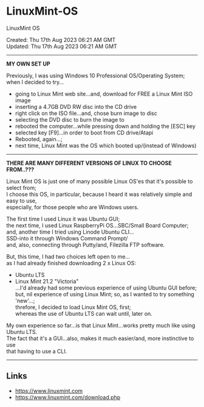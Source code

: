 # LinuxMint-OS
LinuxMint OS

Created: Thu 17th Aug 2023 06:21 AM GMT  
Updated: Thu 17th Aug 2023 06:21 AM GMT  

-----

**MY OWN SET UP**  

Previously, I was using Windows 10 Professional OS/Operating System;     
when I decided to try...  
- going to Linux Mint web site...and, download for FREE a Linux Mint ISO image  
- inserting a 4.7GB DVD RW disc into the CD drive  
- right click on the ISO file...and, chose burn image to disc  
- selecting the DVD disc to burn the image to  
- rebooted the computer...while pressing down and holding the [ESC] key  
- selected key [F9]...in order to boot from CD drive/Atapi  
- Rebooted, again...;  
- next time, Linux Mint was the OS which booted up/(instead of Windows)  

-----

**THERE ARE MANY DIFFERENT VERSIONS OF LINUX TO CHOOSE FROM..???**  

Linux Mint OS is just one of many possible Linux OS'es that it's possible to select from;  
I choose this OS, in particular, because I heard it was relatively simple and easy to use,  
especially, for those people who are Windows users.  

The first time I used Linux it was Ubuntu GUI;  
the next time, I used Linux RaspberryPi OS...SBC/Small Board Computer;    
and, another time I tried using Linode Ubuntu CLI...    
SSD-into it through Windows Command Prompt/  
and, also, connecting through Putty/and, Filezilla FTP software.   

But, this time, I had two choices left open to me...  
as I had already finished downloading 2 x Linux OS: 
- Ubuntu LTS  
- Linux Mint 21.2 "Victoria"   
...I'd already had some previous experience of using Ubuntu GUI before;  
but, nil experience of using Linux Mint; so, as I wanted to try something 'new'...;  
threfore, I decided to load Linux Mint OS, first;  
whereas the use of Ubuntu LTS can wait until, later on.

My own experience so far...is that Linux Mint...works pretty much like using Ubuntu LTS.    
The fact that it's a GUI...also, makes it much easier/and, more instinctive to use    
that having to use a CLI.  

-----  

## Links

- https://www.linuxmint.com
- https://www.linuxmint.com/download.php  

